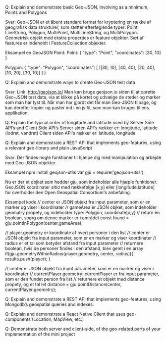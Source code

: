 
Q: Explain and demonstrate basic Geo-JSON, involving as a minimum, Points and Polygons

Svar: 
Geo-JSON er et åbent standard format for kryptering en række af geografisk data strukturer, som støtter efterføglende typer:
Point, LineString, Polygon, MultiPoint, MultiLineString, og MultiPolygon. Geometrisk objekt med ekstra properties er 
feature objekter. Sæt af features er indeholdt i FeatureCollection objekter. 

Eksampel en GeoJSON Point:
Point: 
{ "type": "Point", 
    "coordinates": [30, 10]
}

Polygon:
{ "type": "Polygon", 
    "coordinates": [
        [[30, 10], [40, 40], [20, 40], [10, 20], [30, 10]]
    ]
}

Q: Explain and demonstrate ways to create Geo-JSON test data

Svar: 
Link: http://geojson.io/
Man kan bruge geojson.io siden til at oprette Geo-JSON test data, via at klikke på kortet og udvælge de steder og marker som man har lyst til.
Når man har gjordt det får man Geo-JSON tilbage, og kan derefter kopier og paster ind i en js fil, som man kan bruges til ens applikation.

Q: Explain the typical order of longitude and latitude used by Server Side API’s and Client Side API’s
Server siden API's rækker er: longitude, latitude (lodret, vandret)
Client siden API's rækker er: latitude, longitude


Q: Explain and demonstrate a REST API that implements geo-features, using a relevant geo-library and plain JavaScript

Svar:
Der findes nogle funktioner til hjælpe dig med manipulation og arbejde med Geo-JSON objekter. 

Eksampel
npm install geojson-utils
var gju = require('geojson-utils');

Nu er der et objket som hedder gju, som indeholder alle hjæple funktioner. 
GeoJSON koordinater altid med rækkefølge [x,y] eller [longitude,latitude] for overholder den Open Geospatial Consortium's anbefaling. 

Eksampel kode
// center er JSON objekt fra input parameter, som er en marker og viser i koordinater
// gameArea er JSON objket, som indeholder geomatry propety, og indeholder type: Polygon, coordinate[x,y]
// return en boolean, spørg om denne marker er i området
const found = gju.pointInPolygon(center,gameArea);

// player.geometry er koordinate af hvert personer i den list
// center er JSON objekt fra input parameter, som er en marker og viser koordinater
// radius er et tal som betyder afstand fra input parameter
// returnere boolean, hvis de personer findes i den afstand, blev gemt i en array
if(gju.geometryWithinRadius(player.geometry, center, radius)){
            results.push(player);
}

// center er JSON objekt fra input parameter, som er en marker og viser i koordinater
// currentPlayer.geometry: currentPlayer er fra input parameter, som er den fundet person fra list
// returnere et objekt med distance propety, og et tal
let distance = gju.pointDistance(center, currentPlayer.geometry);


Q: Explain and demonstrate a REST API that implements geo-features, using Mongodb’s geospatial queries and indexes.


Q: Explain and demonstrate a React Native Client that uses geo-components (Location, MapView, etc.)

Q: Demonstrate both server and client-side, of the geo-related parts of your implementation of the mini project

